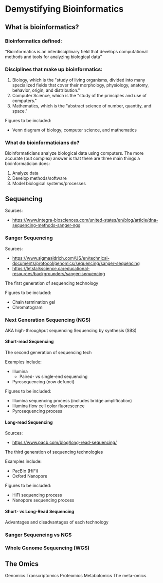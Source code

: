 # Demystifying Bioinformatics

## What is bioinformatics?

### Bioinformatics defined:
"Bioinformatics is an interdisciplinary field that develops computational methods and tools for analyzing biological data"

### Disciplines that make up bioinformatics:

 1. Biology, which is the "study of living organisms, divided into many specialized fields that cover their morphology, physiology, anatomy, behavior, origin, and distribution."
 2. Computer Science, which is the "study of the principles and use of computers."
 3. Mathematics, which is the "abstract science of number, quantity, and space."

Figures to be included: 
 - Venn diagram of biology, computer science, and mathematics

### What do bioinformaticians do?

Bioinformaticians analyze biological data using computers. The more accurate (but complex) answer is that there are three main things a bioinformatician does:

 1. Analyze data
 2. Develop methods/software
 3. Model biological systems/processes
 
## Sequencing

Sources:
- https://www.integra-biosciences.com/united-states/en/blog/article/dna-sequencing-methods-sanger-ngs

### Sanger Sequencing

Sources: 
- https://www.sigmaaldrich.com/US/en/technical-documents/protocol/genomics/sequencing/sanger-sequencing
- https://letstalkscience.ca/educational-resources/backgrounders/sanger-sequencing

The first generation of sequencing technology

Figures to be included: 
 - Chain termination gel
 - Chromatogram

### Next Generation Sequencing (NGS)

AKA high-throughput sequencing 
Sequencing by synthesis (SBS)

#### Short-read Sequencing
The second generation of sequencing tech

Examples include:

 - Illumina
	 - Paired- vs single-end sequencing
 - Pyrosequencing (now defunct)

Figures to be included: 
 - Illumina sequencing process (includes bridge amplification)
 - Illumina flow cell color fluorescence
 - Pyrosequencing process
 
#### Long-read Sequencing

Sources:

 - https://www.pacb.com/blog/long-read-sequencing/

The third generation of sequencing technologies

Examples include:

 - PacBio (HiFi)
 - Oxford Nanopore

Figures to be included: 
 - HiFi sequencing process
 - Nanopore sequencing process
 
 #### Short- vs Long-Read Sequencing
 
 Advantages and disadvantages of each technology
 
### Sanger Sequencing vs NGS

### Whole Genome Sequencing (WGS)

## The Omics

Genomics
Transcriptomics
Proteomics 
Metabolomics
The meta-omics

